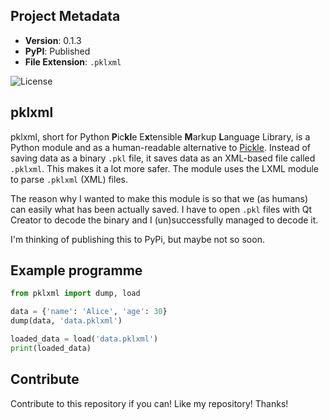 ## Project Metadata

- **Version**: 0.1.3
- **PyPI**: Published
- **File Extension**: `.pklxml`

![License](https://img.shields.io/github/license/RAPTOR7762/pklxml)

## pklxml

pklxml, short for Python **P**ic**kl**e E**x**tensible **M**arkup **L**anguage Library, is a Python module and as a human-readable alternative to [Pickle](https://docs.python.org/3/library/pickle.html). Instead of saving data as a binary `.pkl` file, it saves data as an XML-based file called `.pklxml`. This makes it a lot more safer. The module uses the LXML module to parse `.pklxml` (XML) files.

The reason why I wanted to make this module is so that we (as humans) can easily what has been actually saved. I have to open `.pkl` files with Qt Creator to decode the binary and I (un)successfully managed to decode it.

I'm thinking of publishing this to PyPi, but maybe not so soon.

## Example programme
```python
from pklxml import dump, load

data = {'name': 'Alice', 'age': 30}
dump(data, 'data.pklxml')

loaded_data = load('data.pklxml')
print(loaded_data)
```
## Contribute

Contribute to this repository if you can! Like my repository! Thanks!
